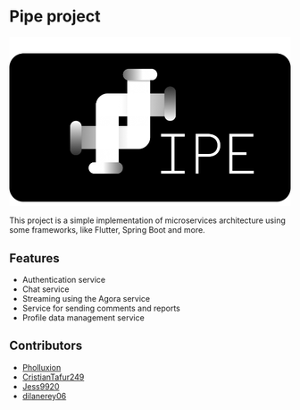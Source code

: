 # Pipe project

![Pipe img](https://github.com/Pholluxion/pipe/blob/dev_auth/assets/pipe.png)

This project is a simple implementation of microservices architecture using some frameworks, like Flutter, Spring Boot and more.

## Features

- Authentication service
- Chat service
- Streaming using the Agora service
- Service for sending comments and reports
- Profile data management service

## Contributors

- [Pholluxion](https://github.com/Pholluxion)
- [CristianTafur249](https://github.com/CristianTafur249)
- [Jess9920](https://github.com/Jess9920)
- [dilanerey06](https://github.com/dilanerey06)

